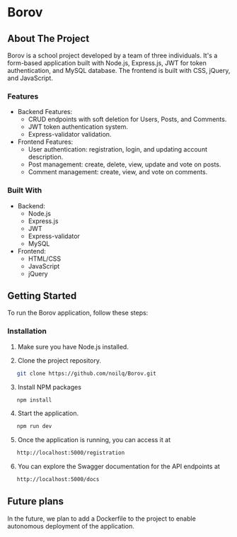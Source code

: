# Borov
 
## About The Project

Borov is a school project developed by a team of three individuals. It's a form-based application built with Node.js, Express.js, JWT for token authentication, and MySQL database. The frontend is built with CSS, jQuery, and JavaScript.

### Features
 * Backend Features:
   * CRUD endpoints with soft deletion for Users, Posts, and Comments.
   * JWT token authentication system.
   * Express-validator validation.
 * Frontend Features:
   * User authentication: registration, login, and updating account description.
   * Post management: create, delete, view, update and vote on posts.
   * Comment management: create, view, and vote on comments.

### Built With
 * Backend:
   * Node.js
   * Express.js
   * JWT
   * Express-validator
   * MySQL
 * Frontend:
   * HTML/CSS
   * JavaScript
   * jQuery

## Getting Started

To run the Borov application, follow these steps:

### Installation

1. Make sure you have Node.js installed.

2. Clone the project repository.
```sh
   git clone https://github.com/noilq/Borov.git
```
3. Install NPM packages
```sh
   npm install
```
4. Start the application.
```sh
   npm run dev
```

5. Once the application is running, you can access it at 
```sh
   http://localhost:5000/registration
```

6. You can explore the Swagger documentation for the API endpoints at 
```sh
   http://localhost:5000/docs
```

## Future plans 

In the future, we plan to add a Dockerfile to the project to enable autonomous deployment of the application.